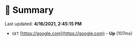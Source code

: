 # 📖 Summary
Last updated: **4/16/2021, 2:45:15 PM**

- `GET` [https://google.com](https://google.com) - **Up** (107ms)
